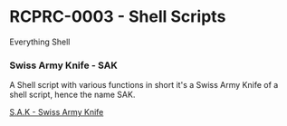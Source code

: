 # RCPRC-0003 - Shell Scripts
Everything Shell

### Swiss Army Knife - SAK
A Shell script with various functions in short it's a Swiss Army Knife of a shell script, hence the name SAK.

[S.A.K - Swiss Army Knife](/SwissArmyKnife/README.md)
